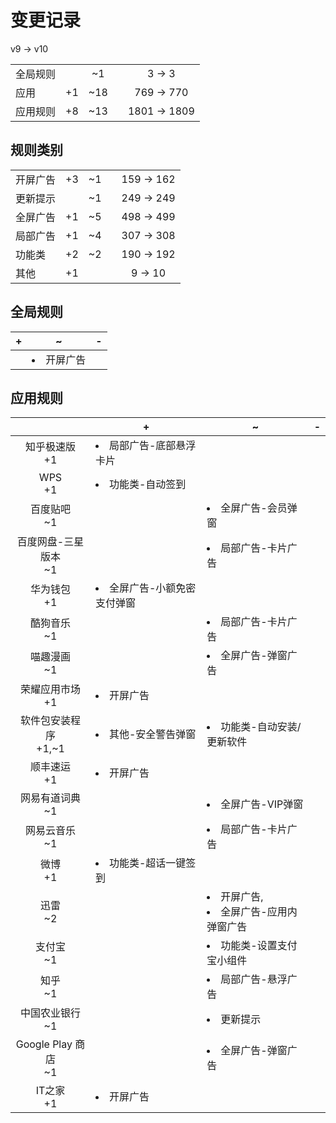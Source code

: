 # 变更记录

v9 -> v10

||||||
|-|:-:|:-:|:-:|:-:|
|全局规则||~1||3 -> 3|
|应用|+1|~18||769 -> 770|
|应用规则|+8|~13||1801 -> 1809|

## 规则类别

||||||
|-|:-:|:-:|:-:|:-:|
|开屏广告|+3|~1||159 -> 162|
|更新提示||~1||249 -> 249|
|全屏广告|+1|~5||498 -> 499|
|局部广告|+1|~4||307 -> 308|
|功能类|+2|~2||190 -> 192|
|其他|+1|||9 -> 10|

## 全局规则

|+|~|-|
|-|-|-|
||<li>开屏广告||

## 应用规则

||+|~|-|
|:-:|-|-|-|
|知乎极速版<br>+1|<li>局部广告-底部悬浮卡片|||
|WPS<br>+1|<li>功能类-自动签到|||
|百度贴吧<br>~1||<li>全屏广告-会员弹窗||
|百度网盘-三星版本<br>~1||<li>局部广告-卡片广告||
|华为钱包<br>+1|<li>全屏广告-小额免密支付弹窗|||
|酷狗音乐<br>~1||<li>局部广告-卡片广告||
|喵趣漫画<br>~1||<li>全屏广告-弹窗广告||
|荣耀应用市场<br>+1|<li>开屏广告|||
|软件包安装程序<br>+1,~1|<li>其他-安全警告弹窗|<li>功能类-自动安装/更新软件||
|顺丰速运<br>+1|<li>开屏广告|||
|网易有道词典<br>~1||<li>全屏广告-VIP弹窗||
|网易云音乐<br>~1||<li>局部广告-卡片广告||
|微博<br>+1|<li>功能类-超话一键签到|||
|迅雷<br>~2||<li>开屏广告,<li>全屏广告-应用内弹窗广告||
|支付宝<br>~1||<li>功能类-设置支付宝小组件||
|知乎<br>~1||<li>局部广告-悬浮广告||
|中国农业银行<br>~1||<li>更新提示||
|Google Play 商店<br>~1||<li>全屏广告-弹窗广告||
|IT之家<br>+1|<li>开屏广告|||
